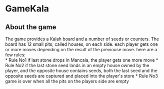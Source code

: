 # GameKala

<h2> About the game</h2>
The game provides a Kalah board and a number of seeds or counters. The board has 12 small pits, called houses, on each side.
each player gets one or more moves depending on the result of the previouse move. here are a few rules: <br>
 * Rule No1 if last stone drops in Mancala, the player gets one more move
 * Rule No2 if the last stone seed lands in an empty house owned by the player, and the opposite 
house contains seeds, both the last seed and the opposite seeds are captured and placed into the player's store
 * Rule No3  game is over when all the pits on the players side are empty



